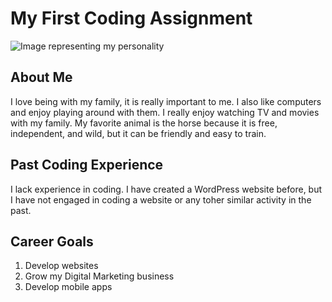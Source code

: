 <h1>My First Coding Assignment</h1>

<img src="https://wallpapers.com/images/high/light-brown-running-horse-m0wvrpotj30qqhg3.webp" alt="Image representing my personality" style="max-width: 100%; max-height: 100%;">

<h2>About Me</h2>
<p>I love being with my family, it is really important to me. I also like computers and enjoy playing around with them. I really enjoy watching TV and movies with my family. My favorite animal is the horse because it is free, independent, and wild, but it can be friendly and easy to train.</p>

<h2>Past Coding Experience</h2>
<p>I lack experience in coding. I have created a WordPress website before, but I have not engaged in coding a website or any toher similar activity in the past.</p>

<h2>Career Goals</h2>
<ol>
  <li>Develop websites</li>
  <li>Grow my Digital Marketing business</li>
  <li>Develop mobile apps</li>
</ol>